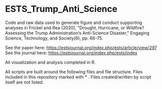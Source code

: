 # ESTS_Trump_Anti_Science
Code and raw data used to generate figure and conduct supporting analyses in Frickel and Rea (2020), "Drought, Hurricane, or Wildfire? Assessing the Trump Administration’s Anti-Science Disaster," Engaging Science, Technology, and Society(6), pp. 66-75.

See the paper here: https://estsjournal.org/index.php/ests/article/view/297
See the journal here: https://estsjournal.org/index.php/ests/index

All visualization and analysis completed in R.

All scripts are built around the following files and file structure. Files included in this repository marked with * . Files created/written by script itself are not listed.
